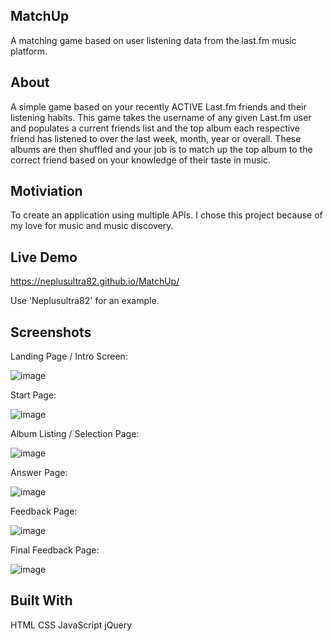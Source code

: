 MatchUp
------------------------------------------------------------------------------------------------------------------------------

A matching game based on user listening data from the last.fm music platform.

About
------------------------------------------------------------------------------------------------------------------------------

A simple game based on your recently ACTIVE Last.fm friends and their listening habits. 
This game takes the username of any given Last.fm user and populates a current friends list and the top album each respective friend has listened to over the last week, month, year or overall. These albums are then shuffled and your job is to match up the top album to the correct friend based on your knowledge of their taste in music.


Motiviation
------------------------------------------------------------------------------------------------------------------------------

To create an application using multiple APIs. 
I chose this project because of my love for music and music discovery.

Live Demo
------------------------------------------------------------------------------------------------------------------------------

https://neplusultra82.github.io/MatchUp/

Use 'Neplusultra82' for an example.



Screenshots
------------------------------------------------------------------------------------------------------------------------------

Landing Page / Intro Screen:

![image](https://user-images.githubusercontent.com/19257040/52981788-d00af200-3396-11e9-990f-750de11bd540.png)

Start Page:

![image](https://user-images.githubusercontent.com/19257040/52986011-22eea480-33ab-11e9-8f49-12be1c42501c.png)

Album Listing / Selection Page:

![image](https://user-images.githubusercontent.com/19257040/52981853-2bd57b00-3397-11e9-8f5a-f9b17bdcc570.png)

Answer Page:

![image](https://user-images.githubusercontent.com/19257040/52981881-58899280-3397-11e9-8a2b-8d619d41295f.png)

Feedback Page:

![image](https://user-images.githubusercontent.com/19257040/52981895-6d662600-3397-11e9-8c7b-1b3bb022ee90.png)

Final Feedback Page:

![image](https://user-images.githubusercontent.com/19257040/52981906-84a51380-3397-11e9-8c9c-31e9cea35458.png)


Built With
------------------------------------------------------------------------------------------------------------------------------

HTML
CSS
JavaScript
jQuery
